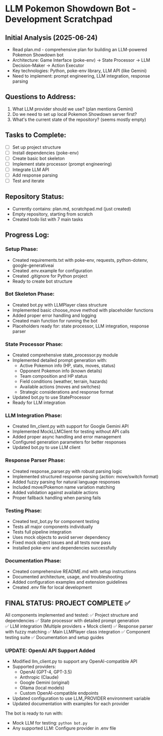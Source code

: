 # LLM Pokemon Showdown Bot - Development Scratchpad

## Initial Analysis (2025-06-24)
- Read plan.md - comprehensive plan for building an LLM-powered Pokemon Showdown bot
- Architecture: Game Interface (poke-env) -> State Processor -> LLM Decision-Maker -> Action Executor
- Key technologies: Python, poke-env library, LLM API (like Gemini)
- Need to implement: prompt engineering, LLM integration, response parsing

## Questions to Address:
1. What LLM provider should we use? (plan mentions Gemini)
2. Do we need to set up local Pokemon Showdown server first?
3. What's the current state of the repository? (seems mostly empty)

## Tasks to Complete:
- [ ] Set up project structure
- [ ] Install dependencies (poke-env)
- [ ] Create basic bot skeleton
- [ ] Implement state processor (prompt engineering)
- [ ] Integrate LLM API
- [ ] Add response parsing
- [ ] Test and iterate

## Repository Status:
- Currently contains: plan.md, scratchpad.md (just created)
- Empty repository, starting from scratch
- Created todo list with 7 main tasks

## Progress Log:
### Setup Phase:
- Created requirements.txt with poke-env, requests, python-dotenv, google-generativeai
- Created .env.example for configuration
- Created .gitignore for Python project
- Ready to create bot structure

### Bot Skeleton Phase:
- Created bot.py with LLMPlayer class structure
- Implemented basic choose_move method with placeholder functions
- Added proper error handling and logging
- Created main function for running the bot
- Placeholders ready for: state processor, LLM integration, response parser

### State Processor Phase:
- Created comprehensive state_processor.py module
- Implemented detailed prompt generation with:
  - Active Pokemon info (HP, stats, moves, status)
  - Opponent Pokemon info (known details)
  - Team composition and HP status
  - Field conditions (weather, terrain, hazards)
  - Available actions (moves and switches)
  - Strategic considerations and response format
- Updated bot.py to use StateProcessor
- Ready for LLM integration

### LLM Integration Phase:
- Created llm_client.py with support for Google Gemini API
- Implemented MockLLMClient for testing without API calls
- Added proper async handling and error management
- Configured generation parameters for better responses
- Updated bot.py to use LLM client

### Response Parser Phase:
- Created response_parser.py with robust parsing logic
- Implemented structured response parsing (action: move/switch format)
- Added fuzzy parsing for natural language responses  
- Included move/Pokemon name variation matching
- Added validation against available actions
- Proper fallback handling when parsing fails

### Testing Phase:
- Created test_bot.py for component testing
- Tests all major components individually
- Tests full pipeline integration
- Uses mock objects to avoid server dependency
- Fixed mock object issues and all tests now pass
- Installed poke-env and dependencies successfully

### Documentation Phase:
- Created comprehensive README.md with setup instructions
- Documented architecture, usage, and troubleshooting
- Added configuration examples and extension guidelines
- Created .env file for local development

## FINAL STATUS: PROJECT COMPLETE ✅

All components implemented and tested:
✅ Project structure and dependencies
✅ State processor with detailed prompt generation  
✅ LLM integration (Multiple providers + Mock client)
✅ Response parser with fuzzy matching
✅ Main LLMPlayer class integration
✅ Component testing suite
✅ Documentation and setup guides

### UPDATE: OpenAI API Support Added
- Modified llm_client.py to support any OpenAI-compatible API
- Supported providers:
  - OpenAI (GPT-4, GPT-3.5)
  - Anthropic (Claude)
  - Google Gemini (original)
  - Ollama (local models)
  - Custom OpenAI-compatible endpoints
- Updated configuration to use LLM_PROVIDER environment variable
- Updated documentation with examples for each provider

The bot is ready to run with:
- Mock LLM for testing: `python bot.py`
- Any supported LLM: Configure provider in .env file